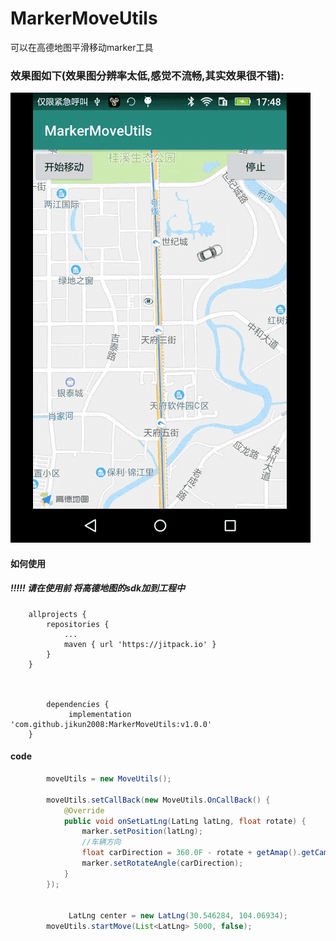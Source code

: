 # MarkerMoveUtils
可以在高德地图平滑移动marker工具

### 效果图如下(效果图分辨率太低,感觉不流畅,其实效果很不错):

![image](https://raw.githubusercontent.com/jikun2008/MarkerMoveUtils/master/pic/show.gif)


#### 如何使用
##### !!!!! 请在使用前 将高德地图的sdk加到工程中
```
	allprojects {
		repositories {
			...
			maven { url 'https://jitpack.io' }
		}
	}
	
	
	
		dependencies {
	         implementation 'com.github.jikun2008:MarkerMoveUtils:v1.0.0'
	}
```


#### code
```java
        moveUtils = new MoveUtils();

        moveUtils.setCallBack(new MoveUtils.OnCallBack() {
            @Override
            public void onSetLatLng(LatLng latLng, float rotate) {
                marker.setPosition(latLng);
                //车辆方向
                float carDirection = 360.0F - rotate + getAmap().getCameraPosition().bearing;
                marker.setRotateAngle(carDirection);
            }
        });
        
        
             LatLng center = new LatLng(30.546284, 104.06934);
        moveUtils.startMove(List<LatLng> 5000, false);
```
